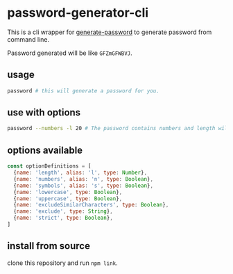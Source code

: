 # password-generator-cli

This is a cli wrapper for [generate-password](https://www.npmjs.com/package/generate-password) to generate password from command line.

Password generated will be like `GFZmGFWBVJ`.

## usage

```bash
password # this will generate a password for you.
```

## use with options

```bash
password --numbers -l 20 # The password contains numbers and length will be 20
```

## options available

```js options
const optionDefinitions = [
  {name: 'length', alias: 'l', type: Number},
  {name: 'numbers', alias: 'n', type: Boolean},
  {name: 'symbols', alias: 's', type: Boolean},
  {name: 'lowercase', type: Boolean},
  {name: 'uppercase', type: Boolean},
  {name: 'excludeSimilarCharacters', type: Boolean},
  {name: 'exclude', type: String},
  {name: 'strict', type: Boolean},
]
```

## install from source

clone this repository and run `npm link`.

